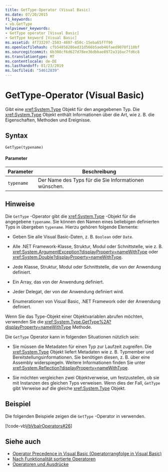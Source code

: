 ```yaml
---
title: GetType-Operator (Visual Basic)
ms.date: 07/20/2015
f1_keywords:
- vb.GetType
helpviewer_keywords:
- GetType operator [Visual Basic]
- GetType keyword [Visual Basic]
ms.assetid: 4f733297-2503-4607-850c-15eba65fff90
ms.openlocfilehash: cfb54858286ed31d566b5aeb46faed9070f110bf
ms.sourcegitcommit: 6b308cf6d627d78ee36dbbae8972a310ac7fd6c8
ms.translationtype: MT
ms.contentlocale: de-DE
ms.lasthandoff: 01/23/2019
ms.locfileid: "54612839"
---
```

# <a name="gettype-operator-visual-basic"></a>GetType-Operator (Visual Basic)
Gibt eine <xref:System.Type> Objekt für den angegebenen Typ. Die <xref:System.Type> Objekt enthält Informationen über die Art, wie z. B. die Eigenschaften, Methoden und Ereignisse.  
  
## <a name="syntax"></a>Syntax  
  
```  
GetType(typename)  
```  
  
#### <a name="parameters"></a>Parameter  
  
|Parameter|Beschreibung|  
|---|---|  
|`typename`|Der Name des Typs für die Sie Informationen wünschen.|  
  
## <a name="remarks"></a>Hinweise  
 Die `GetType` -Operator gibt die <xref:System.Type> -Objekt für die angegebene `typename`. Sie können den Namen eines beliebigen definierten Typs in übergeben `typename`. Hierzu gehören folgende Elemente:  
  
-   Geben Sie alle Visual Basic-Daten, z. B. `Boolean` oder `Date`.  
  
-   Alle .NET Framework-Klasse, Struktur, Modul oder Schnittstelle, wie z. B. <xref:System.ArgumentException?displayProperty=nameWithType> oder <xref:System.Double?displayProperty=nameWithType>.  
  
-   Jede Klasse, Struktur, Modul oder Schnittstelle, die von der Anwendung definiert.  
  
-   Ein Array, das von der Anwendung definiert.  
  
-   Jeder Delegat, der von der Anwendung definiert wird.  
  
-   Enumerationen von Visual Basic, .NET Framework oder der Anwendung definiert.  
  
 Wenn Sie das Type-Objekt einer Objektvariablen abrufen möchten, verwenden Sie die <xref:System.Type.GetType%2A?displayProperty=nameWithType> Methode.  
  
 Die `GetType` Operator kann in folgenden Situationen nützlich sein:  
  
-   Sie müssen die Metadaten für einen Typ zur Laufzeit zugreifen. Die <xref:System.Type> Objekt liefert Metadaten wie z. B. Typmember und Bereitstellungsinformationen. Sie benötigen diesen, z. B. über eine Assembly widerspiegeln. Weitere Informationen finden Sie unter <xref:System.Reflection?displayProperty=nameWithType>.  
  
-   Sie möchten vergleichen zwei Objektverweise, um festzustellen, ob sie mit Instanzen des gleichen Typs verweisen. Wenn dies der Fall, `GetType` gibt Verweise auf die gleiche <xref:System.Type> Objekt.  
  
## <a name="example"></a>Beispiel  
 Die folgenden Beispiele zeigen die `GetType` -Operator in verwenden.  
  
 [!code-vb[VbVbalrOperators#26](../../../visual-basic/language-reference/operators/codesnippet/VisualBasic/gettype-operator_1.vb)]  
  
## <a name="see-also"></a>Siehe auch
- [Operator Precedence in Visual Basic (Operatorrangfolge in Visual Basic)](../../../visual-basic/language-reference/operators/operator-precedence.md)
- [Nach Funktionalität sortierte Operatoren](../../../visual-basic/language-reference/operators/operators-listed-by-functionality.md)
- [Operatoren und Ausdrücke](../../../visual-basic/programming-guide/language-features/operators-and-expressions/index.md)
